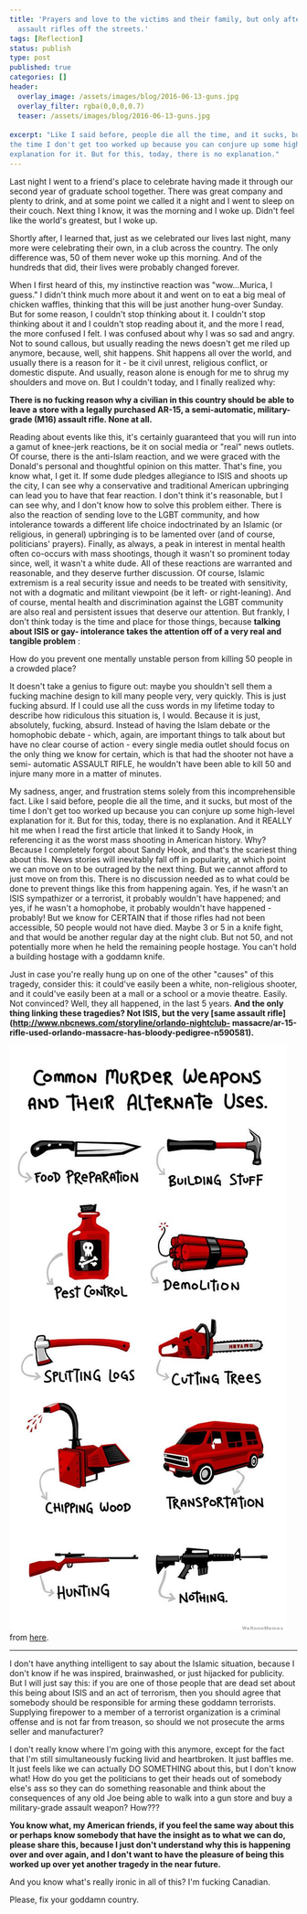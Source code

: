 ```yaml
---
title: 'Prayers and love to the victims and their family, but only after you get these
  assault rifles off the streets.'
tags: [Reflection]
status: publish
type: post
published: true
categories: []
header:
  overlay_image: /assets/images/blog/2016-06-13-guns.jpg
  overlay_filter: rgba(0,0,0,0.7)
  teaser: /assets/images/blog/2016-06-13-guns.jpg

excerpt: "Like I said before, people die all the time, and it sucks, but most of
the time I don't get too worked up because you can conjure up some high-level
explanation for it. But for this, today, there is no explanation."
---
```

Last night I went to a friend's place to celebrate having made it through our
second year of graduate school together. There was great company and plenty to
drink, and at some point we called it a night and I went to sleep on their
couch. Next thing I know, it was the morning and I woke up. Didn't feel like
the world's greatest, but I woke up.

Shortly after, I learned that, just as we celebrated our lives last night,
many more were celebrating their own, in a club across the country. The only
difference was, 50 of them never woke up this morning. And of the hundreds
that did, their lives were probably changed forever.

When I first heard of this, my instinctive reaction was "wow...Murica, I
guess." I didn't think much more about it and went on to eat a big meal of
chicken waffles, thinking that this will be just another hung-over Sunday. But
for some reason, I couldn't stop thinking about it. I couldn't stop thinking
about it and I couldn't stop reading about it, and the more I read, the more
confused I felt. I was confused about why I was so sad and angry. Not to sound
callous, but usually reading the news doesn't get me riled up anymore,
because, well, shit happens. Shit happens all over the world, and usually
there is a reason for it - be it civil unrest, religious conflict, or domestic
dispute. And usually, reason alone is enough for me to shrug my shoulders and
move on. But I couldn't today, and I finally realized why:

**There is no fucking reason why a civilian in this country should be able to
leave a store with a legally purchased AR-15, a semi-automatic, military-grade
(M16) assault rifle. None at all.**

Reading about events like this, it's certainly guaranteed that you will run
into a gamut of knee-jerk reactions, be it on social media or "real" news
outlets. Of course, there is the anti-Islam reaction, and we were graced with
the Donald's personal and thoughtful opinion on this matter. That's fine, you
know what, I get it. If some dude pledges allegiance to ISIS and shoots up the
city, I can see why a conservative and traditional American upbringing can
lead you to have that fear reaction. I don't think it's reasonable, but I can
see why, and I don't know how to solve this problem either. There is also the
reaction of sending love to the LGBT community, and how intolerance towards a
different life choice indoctrinated by an Islamic (or religious, in general)
upbringing is to be lamented over (and of course, politicians' prayers).
Finally, as always, a peak in interest in mental health often co-occurs with
mass shootings, though it wasn't so prominent today since, well, it wasn't a
white dude. All of these reactions are warranted and reasonable, and they
deserve further discussion. Of course, Islamic extremism is a real security
issue and needs to be treated with sensitivity, not with a dogmatic and
militant viewpoint (be it left- or right-leaning). And of course, mental
health and discrimination against the LGBT community are also real and
persistent issues that deserve our attention. But frankly, I don't think today
is the time and place for those things, because **talking about ISIS or gay-
intolerance takes the attention off of a very real and tangible problem** :

How do you prevent one mentally unstable person from killing 50 people in a
crowded place?

It doesn't take a genius to figure out: maybe you shouldn't sell them a
fucking machine design to kill many people very, very quickly. This is just
fucking absurd. If I could use all the cuss words in my lifetime today to
describe how ridiculous this situation is, I would. Because it is just,
absolutely, fucking, absurd. Instead of having the Islam debate or the
homophobic debate - which, again, are important things to talk about but have
no clear course of action - every single media outlet should focus on the only
thing we know for certain, which is that had the shooter not have a semi-
automatic ASSAULT RIFLE, he wouldn't have been able to kill 50 and injure many
more in a matter of minutes.

My sadness, anger, and frustration stems solely from this incomprehensible
fact. Like I said before, people die all the time, and it sucks, but most of
the time I don't get too worked up because you can conjure up some high-level
explanation for it. But for this, today, there is no explanation. And it
REALLY hit me when I read the first article that linked it to Sandy Hook, in
referencing it as the worst mass shooting in American history. Why? Because I
completely forgot about Sandy Hook, and that's the scariest thing about this.
News stories will inevitably fall off in popularity, at which point we can
move on to be outraged by the next thing. But we cannot afford to just move on
from this. There is no discussion needed as to what could be done to prevent
things like this from happening again. Yes, if he wasn't an ISIS sympathizer
or a terrorist, it probably wouldn't have happened; and yes, if he wasn't a
homophobe, it probably wouldn't have happened - probably! But we know for
CERTAIN that if those rifles had not been accessible, 50 people would not have
died. Maybe 3 or 5 in a knife fight, and that would be another regular day at
the night club. But not 50, and not potentially more when he held the
remaining people hostage. You can't hold a building hostage with a goddamn
knife.

Just in case you're really hung up on one of the other "causes" of this
tragedy, consider this: it could've easily been a white, non-religious
shooter, and it could've easily been at a mall or a school or a movie theatre.
Easily. Not convinced? Well, they all happened, in the last 5 years. **And the
only thing linking these tragedies? Not ISIS, but the very [same assault
rifle](http://www.nbcnews.com/storyline/orlando-nightclub-
massacre/ar-15-rifle-used-orlando-massacre-has-bloody-pedigree-n590581).**

![](/assets/images/blog/2016-06-13-guns.jpg)
from [here](https://theprogressivecynic.com/debunking-right-wing-talking-points/refuting-gun-enthusiasts-anti-gun-control-arguments/).

***

I don't have anything intelligent to say about the Islamic situation, because
I don't know if he was inspired, brainwashed, or just hijacked for publicity.
But I will just say this: if you are one of those people that are dead set
about this being about ISIS and an act of terrorism, then you should agree
that somebody should be responsible for arming these goddamn terrorists.
Supplying firepower to a member of a terrorist organization is a criminal
offense and is not far from treason, so should we not prosecute the arms
seller and manufacturer?

I don't really know where I'm going with this anymore, except for the fact
that I'm still simultaneously fucking livid and heartbroken. It just baffles
me. It just feels like we can actually DO SOMETHING about this, but I don't
know what! How do you get the politicians to get their heads out of somebody
else's ass so they can do something reasonable and think about the
consequences of any old Joe being able to walk into a gun store and buy a
military-grade assault weapon? How???

**You know what, my American friends, if you feel the same way about this or
perhaps know somebody that have the insight as to what we can do, please share
this, because I just don't understand why this is happening over and over
again, and I don't want to have the pleasure of being this worked up over yet
another tragedy in the near future.**

And you know what's really ironic in all of this? I'm fucking Canadian.

Please, fix your goddamn country.
